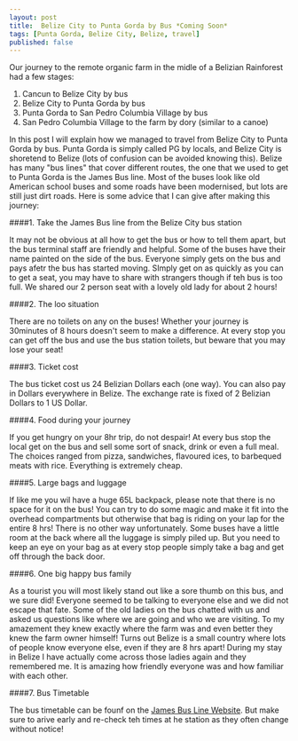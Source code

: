 ```yaml
---
layout: post
title:  Belize City to Punta Gorda by Bus *Coming Soon*
tags: [Punta Gorda, Belize City, Belize, travel]
published: false
---
```


Our journey to the remote organic farm in the midle of a Belizian Rainforest had a few stages:

1. Cancun to Belize City by bus
2. Belize City to Punta Gorda by bus
3. Punta Gorda to San Pedro Columbia Village by bus
4. San Pedro Columbia Village to the farm by dory (similar to a canoe)

In this post I will explain how we managed to travel from Belize City to Punta Gorda by bus. Punta Gorda is simply called PG by locals, and Belize City is shoretend to Belize (lots of confusion can be avoided knowing this). Belize has many "bus lines" that cover different routes, the one that we used to get to Punta Gorda is the James Bus line. Most of the buses look like old American school buses and some roads have been modernised, but lots are still just dirt roads.
Here is some advice that I can give after making this journey:

####1. Take the James Bus line from the Belize City bus station

It may not be obvious at all how to get the bus or how to tell them apart, but the bus terminal staff are friendly and helpful. Some of the buses have their name painted on the side of the bus. Everyone simply gets on the bus and pays afetr the bus has started moving. SImply get on as quickly as you can to get a seat, you may have to share with strangers though if teh bus is too full. We shared our 2 person seat with a lovely old lady for about 2 hours!

####2. The loo situation

There are no toilets on any on the buses! Whether your journey is 30minutes of 8 hours doesn't seem to make a difference. At every stop you can get off the bus and use the bus station toilets, but beware that you may lose your seat! 

####3. Ticket cost

The bus ticket cost us 24 Belizian Dollars each (one way). You can also pay in Dollars everywhere in Belize. The exchange rate is fixed of 2 Belizian Dollars to 1 US Dollar.

####4. Food during your journey

If you get hungry on your 8hr trip, do not despair! At every bus stop the local get on the bus and sell some sort of snack, drink or even a full meal. The choices ranged from pizza, sandwiches, flavoured ices, to barbequed meats with rice. Everything is extremely cheap.

####5. Large bags and luggage

If like me you wil have a huge 65L backpack, please note that there is no space for it on the bus! You can try to do some magic and make it fit into the overhead compartments but otherwise that bag is riding on your lap for the entire 8 hrs! There is no other way unfortunately. Some buses have a little room at the back where all the luggage is simply piled up. But you need to keep an eye on your bag as at every stop people simply take a bag and get off through the back door.

####6. One big happy bus family

As a tourist you will most likely stand out like a sore thumb on this bus, and we sure did! Everyone seemed to be talking to everyone else and we did not escape that fate. Some of the old ladies on the bus chatted with us and asked us questions like where we are going and who we are visiting. To my amazement they knew exactly where the farm was and even better they knew the farm owner himself! Turns out Belize is a small country where lots of people know everyone else, even if they are 8 hrs apart! During my stay in Belize I have actually come across those ladies again and they remembered me. It is amazing how friendly everyone was and how familiar with each other.

####7. Bus Timetable

The bus timetable can be founf on the [James Bus Line Website](http://www.jamesbusline.com/). But make sure to arive early and re-check teh times at he station as they often change without notice!
